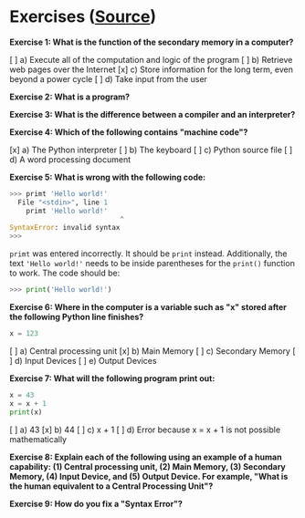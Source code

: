# Exercises ([Source](https://www.py4e.com/html3/01-intro))

**Exercise 1: What is the function of the secondary memory in a computer?**

[ ] a) Execute all of the computation and logic of the program
[ ] b) Retrieve web pages over the Internet
[x] c) Store information for the long term, even beyond a power cycle
[ ] d) Take input from the user

**Exercise 2: What is a program?**

**Exercise 3: What is the difference between a compiler and an interpreter?**

**Exercise 4: Which of the following contains "machine code"?**

[x] a) The Python interpreter
[ ] b) The keyboard
[ ] c) Python source file
[ ] d) A word processing document

**Exercise 5: What is wrong with the following code:**
```Python
>>> primt 'Hello world!'
  File "<stdin>", line 1
    primt 'Hello world!'
                           ^
SyntaxError: invalid syntax
>>>
```

`primt` was entered incorrectly. It should be `print` instead. Additionally, the text `'Hello world!'` needs to be inside parentheses for the `print()` function to work. The code should be:
```Python
>>> print('Hello world!')
```

**Exercise 6: Where in the computer is a variable such as "x" stored after the following Python line finishes?**
```Python
x = 123
```
[ ] a) Central processing unit
[x] b) Main Memory
[ ] c) Secondary Memory
[ ] d) Input Devices
[ ] e) Output Devices

**Exercise 7: What will the following program print out:**
```Python
x = 43
x = x + 1
print(x)
```
[ ] a) 43
[x] b) 44
[ ] c) x + 1
[ ] d) Error because x = x + 1 is not possible mathematically

**Exercise 8: Explain each of the following using an example of a human capability: (1) Central processing unit, (2) Main Memory, (3) Secondary Memory, (4) Input Device, and (5) Output Device. For example, "What is the human equivalent to a Central Processing Unit"?**

**Exercise 9: How do you fix a "Syntax Error"?**
 
